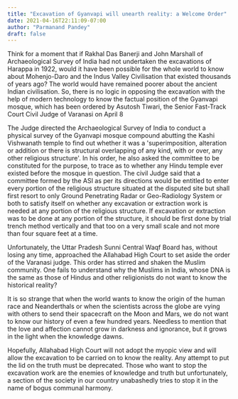 ```yaml
---
title: "Excavation of Gyanvapi will unearth reality: a Welcome Order"
date: 2021-04-16T22:11:09-07:00
author: "Parmanand Pandey"
draft: false
---
```

Think for a moment that if Rakhal Das Banerji and John Marshall of Archaeological Survey of India had not undertaken the excavations of Harappa in 1922, would it have been possible for the whole world to know about Mohenjo-Daro and the Indus Valley Civilisation that existed thousands of years ago? The world would have remained poorer about the ancient Indian civilisation. So, there is no logic in opposing the excavation with the help of modern technology to know the factual position of the Gyanvapi mosque, which has been ordered by Asutosh Tiwari, the Senior Fast-Track Court Civil Judge of Varanasi on April 8

The Judge directed the Archaeological Survey of India to conduct a physical survey of the Gyanvapi mosque compound abutting the Kashi Vishwanath temple to find out whether it was a 'superimposition, alteration or addition or there is structural overlapping of any kind, with or over, any other religious structure'.  In his order, he also asked the committee to be constituted for the purpose, to trace as to whether any Hindu temple ever existed before the mosque in question. The civil Judge said that a committee formed by the ASI as per its directions would be entitled to enter every portion of the religious structure situated at the disputed site but shall first resort to only Ground Penetrating Radar or Geo-Radiology System or both to satisfy itself on whether any excavation or extraction work is needed at any portion of the religious structure. If excavation or extraction was to be done at any portion of the structure, it should be first done by trial trench method vertically and that too on a very small scale and not more than four square feet at a time.

Unfortunately, the Uttar Pradesh Sunni Central Waqf Board has, without losing any time, approached the Allahabad High Court to set aside the order of the Varanasi judge.  This order has stirred and shaken the Muslim community. One fails to understand why the Muslims in India, whose DNA is the same as those of Hindus and other religionists do not want to know the historical reality?

It is so strange that when the world wants to know the origin of the human race and Neanderthals or when the scientists across the globe are vying with others to send their spacecraft on the Moon and Mars, we do not want to know our history of even a few hundred years. Needless to mention that the love and affection cannot grow in darkness and ignorance, but it grows in the light when the knowledge dawns.

Hopefully, Allahabad High Court will not adopt the myopic view and will allow the excavation to be carried on to know the reality.  Any attempt to put the lid on the truth must be deprecated. Those who want to stop the excavation work are the enemies of knowledge and truth but unfortunately, a section of the society in our country unabashedly tries to stop it in the name of bogus communal harmony.
